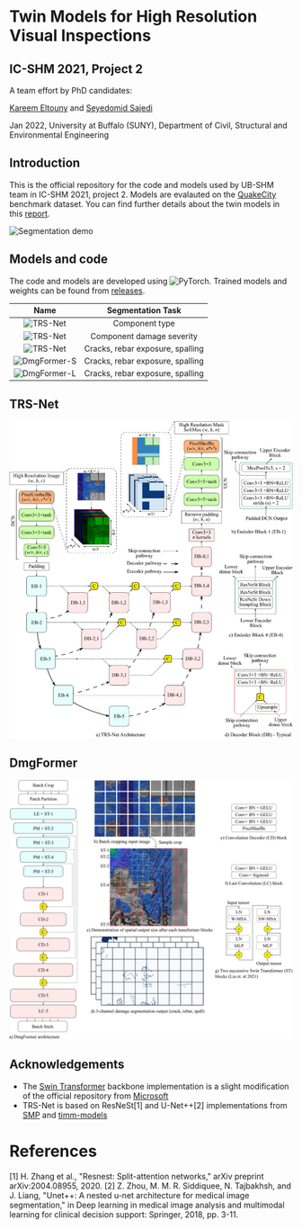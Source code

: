 # Twin Models for High Resolution Visual Inspections
## IC-SHM 2021, Project 2

A team effort by PhD candidates:

[Kareem Eltouny](https://github.com/keltouny) and [Seyedomid Sajedi](https://github.com/OmidSaj)

Jan 2022, 
University at Buffalo (SUNY), 
Department of Civil, Structural and Environmental Engineering

## Introduction
This is the official repository for the code and models used by UB-SHM team in IC-SHM 2021, project 2. Models are evalauted on the [QuakeCity](https://sail.cive.uh.edu/quakecity/) benchmark dataset. You can find further details about the twin models in this [report](https://github.com/OmidSaj/UB-Twin-Vision/blob/main/Assets/Report.pdf).

![Segmentation demo](https://github.com/OmidSaj/UB-Twin-Vision/blob/main/Assets/Figures/icshm.gif)

## Models and code
The code and models are developed using ![PyTorch](https://pytorch.org/). Trained models and weights can be found from [releases](https://github.com/OmidSaj/UB-Twin-Vision/releases). 

| Name | Segmentation Task |
| :---: | :---: |
| ![TRS-Net](https://github.com/OmidSaj/UB-Twin-Vision/tree/main/TRSNet/TASK1) | Component type |
| ![TRS-Net](https://github.com/OmidSaj/UB-Twin-Vision/tree/main/TRSNet/TASK2)  | Component damage severity |
| ![TRS-Net](https://github.com/OmidSaj/UB-Twin-Vision/tree/main/TRSNet/TASK3)  | Cracks, rebar exposure, spalling |
| ![DmgFormer-S](https://github.com/OmidSaj/UB-Twin-Vision/tree/main/DmgFormer) | Cracks, rebar exposure, spalling |
| ![DmgFormer-L](https://github.com/OmidSaj/UB-Twin-Vision/tree/main/DmgFormer) | Cracks, rebar exposure, spalling |

## TRS-Net

![TRS-Net](https://github.com/OmidSaj/UB-Twin-Vision/blob/main/Assets/Figures/TRS-Net.png)

## DmgFormer

![DmgFormer](https://github.com/OmidSaj/UB-Twin-Vision/blob/main/Assets/Figures/DmgFormer.jpg)

## Acknowledgements
* The [Swin Transformer](https://github.com/microsoft/Swin-Transformer) backbone implementation is a slight modification of the official repository from [Microsoft ](https://github.com/microsoft/Swin-Transformer)
* TRS-Net is based on ResNeSt[1] and U-Net++[2] implementations from [SMP](https://github.com/qubvel/segmentation_models.pytorch) and [timm-models](https://github.com/rwightman/pytorch-image-models)

# References
[1] H. Zhang et al., "Resnest: Split-attention networks," arXiv preprint arXiv:2004.08955, 2020.
[2] Z. Zhou, M. M. R. Siddiquee, N. Tajbakhsh, and J. Liang, "Unet++: A nested u-net architecture for medical image segmentation," in Deep learning in medical image analysis and multimodal learning for clinical decision support: Springer, 2018, pp. 3-11.
